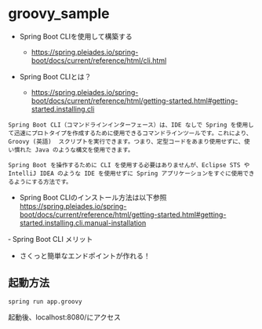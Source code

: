 # groovy_sample
- Spring Boot CLIを使用して構築する
  - https://spring.pleiades.io/spring-boot/docs/current/reference/html/cli.html

- Spring Boot CLIとは？
  - https://spring.pleiades.io/spring-boot/docs/current/reference/html/getting-started.html#getting-started.installing.cli
```
Spring Boot CLI（コマンドラインインターフェース）は、IDE なしで Spring を使用して迅速にプロトタイプを作成するために使用できるコマンドラインツールです。これにより、Groovy (英語)  スクリプトを実行できます。つまり、定型コードをあまり使用せずに、使い慣れた Java のような構文を使用できます。

Spring Boot を操作するために CLI を使用する必要はありませんが、Eclipse STS や IntelliJ IDEA のような IDE を使用せずに Spring アプリケーションをすぐに使用できるようにする方法です。
```

- Spring Boot CLIのインストール方法は以下参照
https://spring.pleiades.io/spring-boot/docs/current/reference/html/getting-started.html#getting-started.installing.cli.manual-installation


‐ Spring Boot CLI メリット
  - さくっと簡単なエンドポイントが作れる！

## 起動方法

```shell
spring run app.groovy
```

起動後、localhost:8080/にアクセス